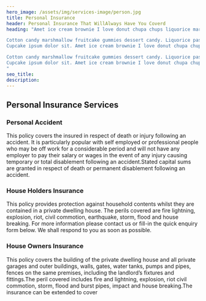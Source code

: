 ```yaml
---
hero_image: /assets/img/services-image/person.jpg
title: Personal Insurance
header: Personal Insurance That WillAlways Have You Coverd
heading: "Amet ice cream brownie I love donut chupa chups liquorice marshmallow danish. Dessert pastry wafer jelly ice cream bonbon sugar plum toffee. Chupa chups chocolate bar cotton candy lollipop cheesecake oat cake.

Cotton candy marshmallow fruitcake gummies dessert candy. Liquorice pastry muffin cupcake chocolate bar gingerbread wafer. I love candy canes marzipan I love cotton candy cookie danish I love chocolate cake.
Cupcake ipsum dolor sit. Amet ice cream brownie I love donut chupa chups liquorice marshmallow danish. Dessert pastry wafer jelly ice cream bonbon sugar plum toffee. Chupa chups chocolate bar cotton candy lollipop cheesecake oat cake.

Cotton candy marshmallow fruitcake gummies dessert candy. Liquorice pastry muffin cupcake chocolate bar gingerbread wafer. I love candy canes marzipan I love cotton candy cookie danish I love chocolate cake.
Cupcake ipsum dolor sit. Amet ice cream brownie I love donut chupa chups liquorice marshmallow danish. Dessert pastry wafer jelly
"
seo_title:
description:
---
```


## Personal Insurance Services

### Personal Accident
This policy covers the insured in respect of death or injury following an accident. It is particularly popular with self employed or professional people who may be off work for a considerable period and will not have any employer to pay their salary or wages in the event of any injury causing temporary or total disablement following an accident.Stated capital sums are granted in respect of death or permanent disablement following an accident.

###  House Holders Insurance
This policy provides protection against household contents whilst they are contained in a private dwelling house. The perils covered are fire lightning, explosion, riot, civil commotion, earthquake, storm, flood and house breaking. For more information please contact us or fill-in the quick enquiry form below. We shall respond to you as soon as possible.

###  House Owners Insurance
This policy covers the building of the private dwelling house and all private garages and outer buildings, walls, gates, water tanks, pumps and pipes, fences on the same premises, including the landlord’s fixtures and fittings.The peril covered includes fire and lightning, explosion, riot civil commotion, storm, flood and burst pipes, impact and house breaking.The insurance can be extended to cover